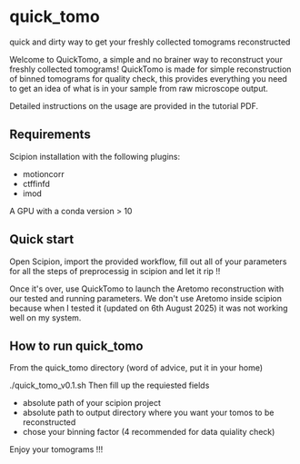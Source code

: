 # quick_tomo
quick and dirty way to get your freshly collected tomograms reconstructed 

Welcome to QuickTomo, a simple and no brainer way to reconstruct your freshly collected tomograms! QuickTomo is made for simple reconstruction of binned tomograms for quality check, this provides everything you need to get an idea of what is in your sample from raw microscope output. 

Detailed instructions on the usage are provided in the tutorial PDF. 

## Requirements 

Scipion installation with the following plugins:
  - motioncorr 
  - ctffinfd 
  - imod 

A GPU with a conda version > 10 

## Quick start

Open Scipion, import the provided workflow, fill out all of your parameters for all the steps of preprocessig in scipion and let it rip !!

Once it's over, use QuickTomo to launch the Aretomo reconstruction with our tested and running parameters. We don't use Aretomo inside scipion because when I tested it (updated on 6th August 2025) it was not working well on my system. 

## How to run quick_tomo

From the quick_tomo directory (word of advice, put it in your home)

./quick_tomo_v0.1.sh 
Then fill up the requiested fields 
  - absolute path of your scipion project
  - absolute path to output directory where you want your tomos to be reconstructed
  - chose your binning factor (4 recommended for data quiality check)

Enjoy your tomograms !!!
